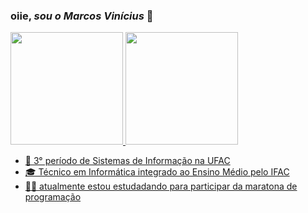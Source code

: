 ### oiie, *sou o Marcos Vinícius* 👋
 <div>
  <a href="https://github.com/MarcosVini753">
  <img height="180em" src="https://github-readme-stats.vercel.app/api?username=MarcosVini753&show_icons=true&theme=dark&include_all_commits=true&count_private=true"/>
  <img height="180em" src="https://github-readme-stats.vercel.app/api/top-langs/?username=Marcosvini753&layout=compact&langs_count=7&theme=dark"/>
</div>
  
- 🌱 3° período de Sistemas de Informação na UFAC
- 🎓 Técnico em Informática integrado ao Ensino Médio pelo IFAC
- 🐱‍👤 atualmente estou estudadando para participar da maratona de programação
  
